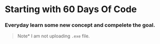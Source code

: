 # Starting with 60 Days Of Code
### Everyday learn some new concept and compelete the goal.

> Note*  I am not uploading `.exe` file. 